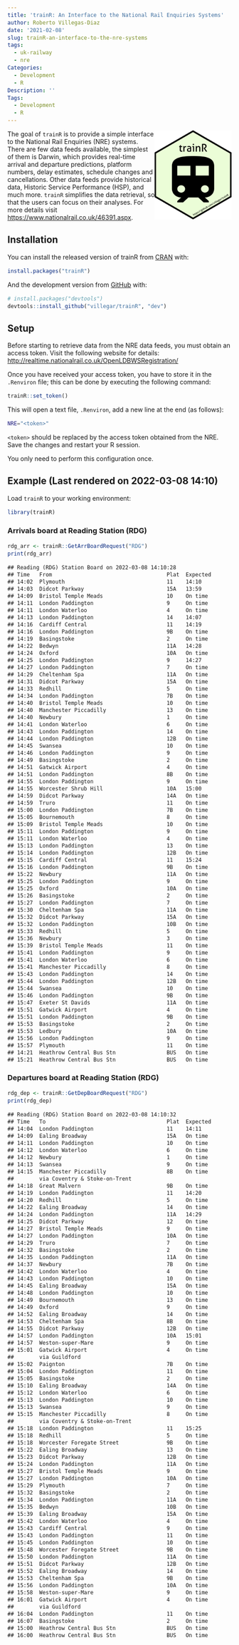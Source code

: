 ```yaml
---
title: 'trainR: An Interface to the National Rail Enquiries Systems'
author: Roberto Villegas-Diaz
date: '2021-02-08'
slug: trainR-an-interface-to-the-nre-systems
tags:
  - uk-railway
  - nre
Categories:
  - Development
  - R
Description: ''
Tags:
  - Development
  - R
---
```


<img src="https://raw.githubusercontent.com/villegar/trainR/main/inst/images/logo.png" alt="logo" align="right" height=200px/>

The goal of `trainR` is to provide a simple interface to the 
National Rail Enquiries (NRE) systems. There are few data feeds 
available, the simplest of them is Darwin, which provides real-time 
arrival and departure predictions, platform numbers, delay estimates, 
schedule changes and cancellations. Other data feeds provide historical 
data, Historic Service Performance (HSP), and much more. `trainR` 
simplifies the data retrieval, so that the users can focus on their 
analyses. For more details visit 
https://www.nationalrail.co.uk/46391.aspx.

## Installation

You can install the released version of trainR from [CRAN](https://CRAN.R-project.org) with:

``` r
install.packages("trainR")
```

And the development version from [GitHub](https://github.com/) with:

``` r
# install.packages("devtools")
devtools::install_github("villegar/trainR", "dev")
```

## Setup
Before starting to retrieve data from the NRE data feeds, you must obtain an access token. 
Visit the following website for details: http://realtime.nationalrail.co.uk/OpenLDBWSRegistration/

Once you have received your access token, you have to store it in the `.Renviron` file; this can be 
done by executing the following command:


```r
trainR::set_token()
```

This will open a text file, `.Renviron`, add a new line at the end (as follows):

```bash
NRE="<token>"
```

`<token>` should be replaced by the access token obtained from the NRE. Save the changes and restart 
your R session.

You only need to perform this configuration once.

## Example (Last rendered on 2022-03-08 14:10)

Load `trainR` to your working environment:

```r
library(trainR)
```

### Arrivals board at Reading Station (RDG)


```r
rdg_arr <- trainR::GetArrBoardRequest("RDG")
print(rdg_arr)
```

```
## Reading (RDG) Station Board on 2022-03-08 14:10:28
## Time   From                                    Plat  Expected
## 14:02  Plymouth                                11    14:10
## 14:03  Didcot Parkway                          15A   13:59
## 14:09  Bristol Temple Meads                    10    On time
## 14:11  London Paddington                       9     On time
## 14:11  London Waterloo                         4     On time
## 14:13  London Paddington                       14    14:07
## 14:16  Cardiff Central                         11    14:19
## 14:16  London Paddington                       9B    On time
## 14:19  Basingstoke                             2     On time
## 14:22  Bedwyn                                  11A   14:28
## 14:24  Oxford                                  10A   On time
## 14:25  London Paddington                       9     14:27
## 14:27  London Paddington                       7     On time
## 14:29  Cheltenham Spa                          11A   On time
## 14:31  Didcot Parkway                          15A   On time
## 14:33  Redhill                                 5     On time
## 14:34  London Paddington                       7B    On time
## 14:40  Bristol Temple Meads                    10    On time
## 14:40  Manchester Piccadilly                   13    On time
## 14:40  Newbury                                 1     On time
## 14:41  London Waterloo                         6     On time
## 14:43  London Paddington                       14    On time
## 14:44  London Paddington                       12B   On time
## 14:45  Swansea                                 10    On time
## 14:46  London Paddington                       9     On time
## 14:49  Basingstoke                             2     On time
## 14:51  Gatwick Airport                         4     On time
## 14:51  London Paddington                       8B    On time
## 14:55  London Paddington                       9     On time
## 14:55  Worcester Shrub Hill                    10A   15:00
## 14:59  Didcot Parkway                          14A   On time
## 14:59  Truro                                   11    On time
## 15:00  London Paddington                       7B    On time
## 15:05  Bournemouth                             8     On time
## 15:09  Bristol Temple Meads                    10    On time
## 15:11  London Paddington                       9     On time
## 15:11  London Waterloo                         4     On time
## 15:13  London Paddington                       13    On time
## 15:14  London Paddington                       12B   On time
## 15:15  Cardiff Central                         11    15:24
## 15:16  London Paddington                       9B    On time
## 15:22  Newbury                                 11A   On time
## 15:25  London Paddington                       9     On time
## 15:25  Oxford                                  10A   On time
## 15:26  Basingstoke                             2     On time
## 15:27  London Paddington                       7     On time
## 15:30  Cheltenham Spa                          11A   On time
## 15:32  Didcot Parkway                          15A   On time
## 15:32  London Paddington                       10B   On time
## 15:33  Redhill                                 5     On time
## 15:36  Newbury                                 3     On time
## 15:39  Bristol Temple Meads                    11    On time
## 15:41  London Paddington                       9     On time
## 15:41  London Waterloo                         6     On time
## 15:41  Manchester Piccadilly                   8     On time
## 15:43  London Paddington                       14    On time
## 15:44  London Paddington                       12B   On time
## 15:44  Swansea                                 10    On time
## 15:46  London Paddington                       9B    On time
## 15:47  Exeter St Davids                        11A   On time
## 15:51  Gatwick Airport                         4     On time
## 15:51  London Paddington                       9B    On time
## 15:53  Basingstoke                             2     On time
## 15:53  Ledbury                                 10A   On time
## 15:56  London Paddington                       9     On time
## 15:57  Plymouth                                11    On time
## 14:21  Heathrow Central Bus Stn                BUS   On time
## 15:21  Heathrow Central Bus Stn                BUS   On time
```

### Departures board at Reading Station (RDG)


```r
rdg_dep <- trainR::GetDepBoardRequest("RDG")
print(rdg_dep)
```

```
## Reading (RDG) Station Board on 2022-03-08 14:10:32
## Time   To                                      Plat  Expected
## 14:04  London Paddington                       11    14:11
## 14:09  Ealing Broadway                         15A   On time
## 14:11  London Paddington                       10    On time
## 14:12  London Waterloo                         6     On time
## 14:12  Newbury                                 1     On time
## 14:13  Swansea                                 9     On time
## 14:15  Manchester Piccadilly                   8B    On time
##        via Coventry & Stoke-on-Trent           
## 14:18  Great Malvern                           9B    On time
## 14:19  London Paddington                       11    14:20
## 14:20  Redhill                                 5     On time
## 14:22  Ealing Broadway                         14    On time
## 14:24  London Paddington                       11A   14:29
## 14:25  Didcot Parkway                          12    On time
## 14:27  Bristol Temple Meads                    9     On time
## 14:27  London Paddington                       10A   On time
## 14:29  Truro                                   7     On time
## 14:32  Basingstoke                             2     On time
## 14:35  London Paddington                       11A   On time
## 14:37  Newbury                                 7B    On time
## 14:42  London Waterloo                         4     On time
## 14:43  London Paddington                       10    On time
## 14:45  Ealing Broadway                         15A   On time
## 14:48  London Paddington                       10    On time
## 14:49  Bournemouth                             13    On time
## 14:49  Oxford                                  9     On time
## 14:52  Ealing Broadway                         14    On time
## 14:53  Cheltenham Spa                          8B    On time
## 14:55  Didcot Parkway                          12B   On time
## 14:57  London Paddington                       10A   15:01
## 14:57  Weston-super-Mare                       9     On time
## 15:01  Gatwick Airport                         4     On time
##        via Guildford                           
## 15:02  Paignton                                7B    On time
## 15:04  London Paddington                       11    On time
## 15:05  Basingstoke                             2     On time
## 15:10  Ealing Broadway                         14A   On time
## 15:12  London Waterloo                         6     On time
## 15:13  London Paddington                       10    On time
## 15:13  Swansea                                 9     On time
## 15:15  Manchester Piccadilly                   8     On time
##        via Coventry & Stoke-on-Trent           
## 15:18  London Paddington                       11    15:25
## 15:18  Redhill                                 5     On time
## 15:18  Worcester Foregate Street               9B    On time
## 15:22  Ealing Broadway                         13    On time
## 15:23  Didcot Parkway                          12B   On time
## 15:24  London Paddington                       11A   On time
## 15:27  Bristol Temple Meads                    9     On time
## 15:27  London Paddington                       10A   On time
## 15:29  Plymouth                                7     On time
## 15:32  Basingstoke                             2     On time
## 15:34  London Paddington                       11A   On time
## 15:35  Bedwyn                                  10B   On time
## 15:39  Ealing Broadway                         15A   On time
## 15:42  London Waterloo                         4     On time
## 15:43  Cardiff Central                         9     On time
## 15:43  London Paddington                       11    On time
## 15:45  London Paddington                       10    On time
## 15:48  Worcester Foregate Street               9B    On time
## 15:50  London Paddington                       11A   On time
## 15:51  Didcot Parkway                          12B   On time
## 15:52  Ealing Broadway                         14    On time
## 15:53  Cheltenham Spa                          9B    On time
## 15:56  London Paddington                       10A   On time
## 15:58  Weston-super-Mare                       9     On time
## 16:01  Gatwick Airport                         4     On time
##        via Guildford                           
## 16:04  London Paddington                       11    On time
## 16:07  Basingstoke                             2     On time
## 15:00  Heathrow Central Bus Stn                BUS   On time
## 16:00  Heathrow Central Bus Stn                BUS   On time
```
